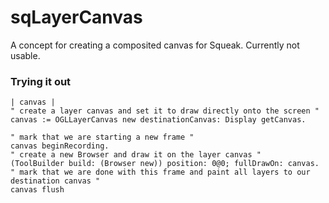 # sqLayerCanvas

A concept for creating a composited canvas for Squeak. Currently not usable.

### Trying it out

```smalltalk
| canvas |
" create a layer canvas and set it to draw directly onto the screen "
canvas := OGLLayerCanvas new destinationCanvas: Display getCanvas.

" mark that we are starting a new frame "
canvas beginRecording.
" create a new Browser and draw it on the layer canvas "
(ToolBuilder build: (Browser new)) position: 0@0; fullDrawOn: canvas.
" mark that we are done with this frame and paint all layers to our destination canvas "
canvas flush
```
